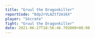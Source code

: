 ```yaml
---
title: "Gruul the Dragonkiller"
reportCode: "8dpJrVLAZtf2m16X"
player: "Söcrate"
fight: "Gruul the Dragonkiller"
date: 2021-06-27T18:56:46.792000+00:00
---
```

